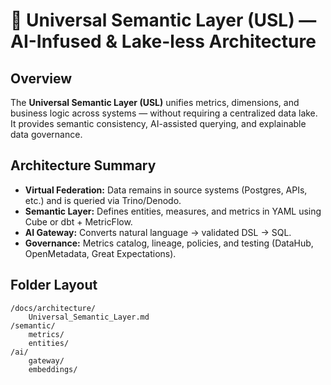 # 🧠 Universal Semantic Layer (USL) — AI-Infused & Lake-less Architecture

## Overview
The **Universal Semantic Layer (USL)** unifies metrics, dimensions, and business logic across systems — without requiring a centralized data lake. It provides semantic consistency, AI-assisted querying, and explainable data governance.

## Architecture Summary
- **Virtual Federation:** Data remains in source systems (Postgres, APIs, etc.) and is queried via Trino/Denodo.
- **Semantic Layer:** Defines entities, measures, and metrics in YAML using Cube or dbt + MetricFlow.
- **AI Gateway:** Converts natural language → validated DSL → SQL.
- **Governance:** Metrics catalog, lineage, policies, and testing (DataHub, OpenMetadata, Great Expectations).

## Folder Layout
```
/docs/architecture/
    Universal_Semantic_Layer.md
/semantic/
    metrics/
    entities/
/ai/
    gateway/
    embeddings/
```
